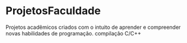 # ProjetosFaculdade
Projetos acadêmicos criados com o intuito de aprender e compreender novas habilidades de programação.
compilação C/C++
